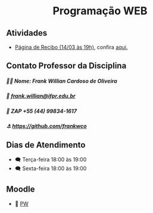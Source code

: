 <h1 align="center">Programação WEB</h1>

## Atividades
* [Página de Recibo (14/03 às 19h)](https://github.com/MarcioJCarvalho/PW/tree/main/recibo_aluguel), confira [aqui.](https://github.com/MarcioJCarvalho/marciojcarvalho.github.io)

## Contato Professor da Disciplina 
##### 👨‍🏫 Nome: Frank Willian Cardoso de Oliveira
##### 📧 frank.willian@ifpr.edu.br
##### 📱 ZAP +55 (44) 99834-1617
##### ⚓ https://github.com/frankwco

## Dias de Atendimento
* 🗨️ Terça-feira 18:00 às 19:00
* 🗨️ Sexta-feira 18:00 às 19:00

## Moodle
* 📖 [PW](https://ava.ifpr.edu.br/course/view.php?id=10022)

